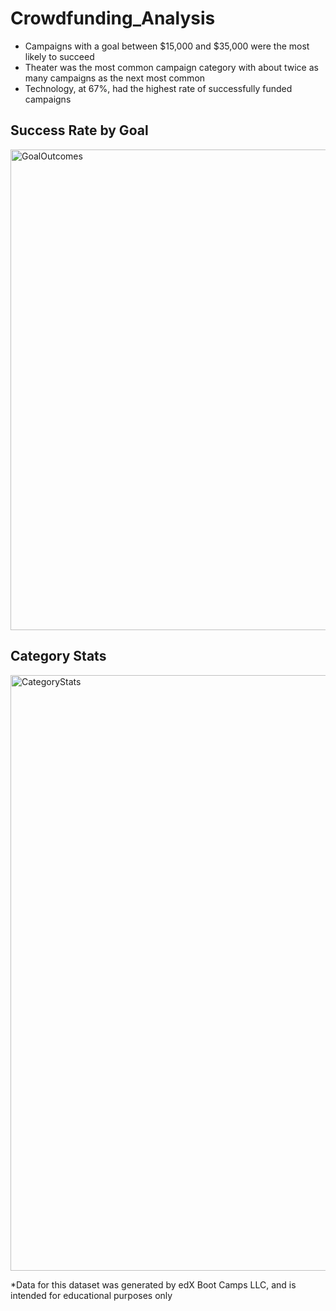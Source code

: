 # Crowdfunding_Analysis

* Campaigns with a goal between $15,000 and $35,000 were the most likely to succeed
* Theater was the most common campaign category with about twice as many campaigns as the next most common 
* Technology, at 67%, had the highest rate of successfully funded campaigns

## Success Rate by Goal
<img width="769" alt="GoalOutcomes" src="https://github.com/user-attachments/assets/70738999-eeaa-4ab7-b072-3bb92994d7d1">

## Category Stats
<img width="953" alt="CategoryStats" src="https://github.com/user-attachments/assets/1fa3949a-42de-468a-97d2-fdb6267fc84c">


*Data for this dataset was generated by edX Boot Camps LLC, and is intended for educational purposes only
